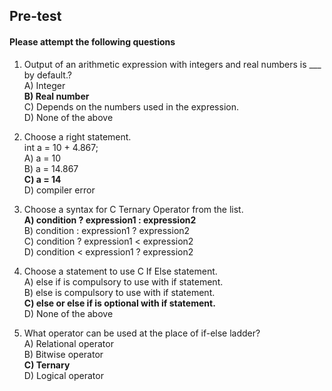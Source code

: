 ## <b> Pre-test
#### Please attempt the following questions</br></b>

1) Output of an arithmetic expression with integers and real numbers is ___ by default.?<br>
A) Integer<br>
<b>B) Real number</b><br>
C) Depends on the numbers used in the expression.<br>
D) None of the above<br>

2) Choose a right statement.<br>
int a = 10 + 4.867;<br>
A) a = 10<br>
B) a = 14.867<br>
<b>C) a = 14</b><br>
D) compiler error<br>

3) Choose a syntax for C Ternary Operator from the list.<br>
<b>A) condition ? expression1 : expression2</b><br>
B) condition : expression1 ? expression2<br>
C) condition ? expression1 < expression2<br>
D) condition < expression1 ? expression2<br>

4) Choose a statement to use C If Else statement.<br>
A) else if is compulsory to use with if statement.<br>
B) else is compulsory to use with if statement.<br>
<b>C) else or else if is optional with if statement.</b><br>
D) None of the above<br>

5) What operator can be used at the place of if-else ladder?<br>
A) Relational operator<br>
B) Bitwise operator<br>
<b>C) Ternary</b><br>
D) Logical operator<br>
